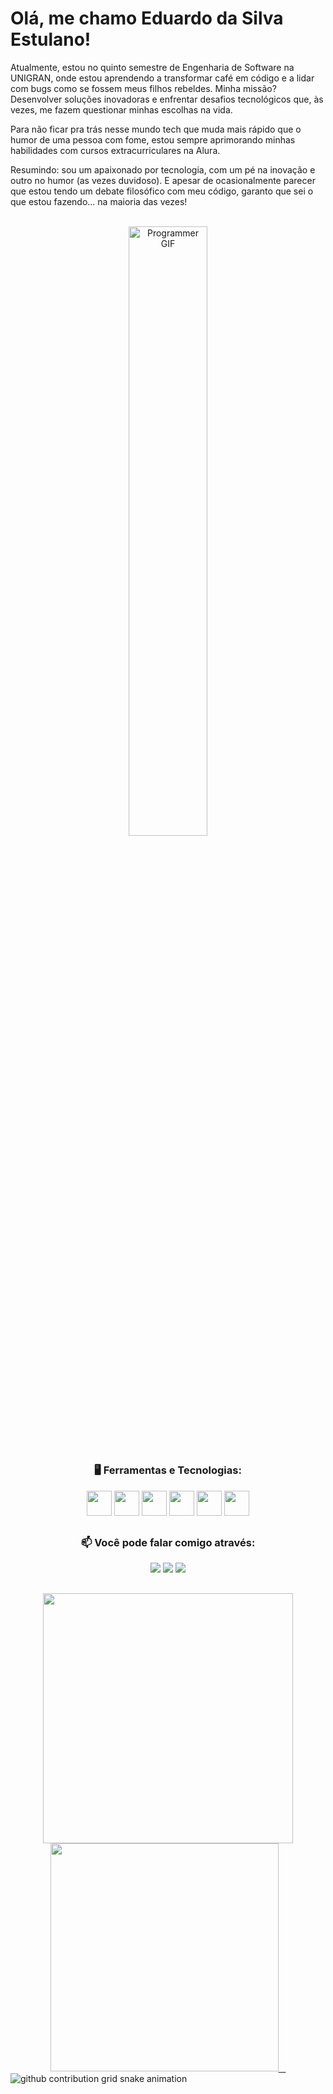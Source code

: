 # Olá, me chamo Eduardo da Silva Estulano!

Atualmente, estou no quinto semestre de Engenharia de Software na UNIGRAN, onde estou aprendendo a transformar café em código e a lidar com bugs como se fossem meus filhos rebeldes. Minha missão? Desenvolver soluções inovadoras e enfrentar desafios tecnológicos que, às vezes, me fazem questionar minhas escolhas na vida.

Para não ficar pra trás nesse mundo tech que muda mais rápido que o humor de uma pessoa com fome, estou sempre aprimorando minhas habilidades com cursos extracurriculares na Alura.

Resumindo: sou um apaixonado por tecnologia, com um pé na inovação e outro no humor (as vezes duvidoso). E apesar de ocasionalmente parecer que estou tendo um debate filosófico com meu código, garanto que sei o que estou fazendo... na maioria das vezes!

<div align="center"><br>
  <img src="https://media1.tenor.com/m/NOYF3f82b_gAAAAd/programmer.gif" alt="Programmer GIF" width="50%">
</div>

<h2></h2>

<div align="center">
<h3>🖥 Ferramentas e Tecnologias:</h3>
  <div style="display: inline_block">
    <img src="https://cdn.jsdelivr.net/gh/devicons/devicon@latest/icons/javascript/javascript-original.svg" width="40" height="40"/> 
    <img src="https://cdn.jsdelivr.net/gh/devicons/devicon@latest/icons/cplusplus/cplusplus-original.svg" width="40" height="40"/> 
    <img src="https://cdn.jsdelivr.net/gh/devicons/devicon@latest/icons/css3/css3-original.svg" width="40" height="40"/> 
    <img src="https://cdn.jsdelivr.net/gh/devicons/devicon@latest/icons/html5/html5-original.svg" width="40" height="40"/> 
    <img src="https://cdn.jsdelivr.net/gh/devicons/devicon@latest/icons/git/git-original.svg" width="40" height="40"/> 
    <img src="https://cdn.jsdelivr.net/gh/devicons/devicon@latest/icons/github/github-original.svg" width="40" height="40"/> 
  </div>
</div>

 
<h2></h2>

<div  align="center">
<h3>📫 Você pode falar comigo através:</h3>
<a href="https://www.linkedin.com/in/eduardo-da-silva-estulano-447ba02b1/"><img loading="lazy" src="https://img.shields.io/badge/-LinkedIn-%230077B5?style=for-the-badge&logo=linkedin&logoColor=white" target="_blank"></a>   
<a href="https://www.instagram.com/du.estulano/"><img loading="lazy" src="https://img.shields.io/badge/-Instagram-%23E4405F?style=for-the-badge&logo=instagram&logoColor=white" target="_blank"></a>
<a href="mailto:eduardo.estulano46@gmail.com"><img loading="lazy" src="https://img.shields.io/badge/Gmail-D14836?style=for-the-badge&logo=gmail&logoColor=white" target="_blank"></a>
</div>

<h2></h2>

<div align="center">
  <a href="https://github.com/Eduardox64">
    <img loading="lazy" width="400" src="https://github-readme-stats.vercel.app/api/top-langs/?username=Eduardox64&layout=compact&langs_count=7&theme=dracula"/>
    <img loading="lazy" width="365" src="https://github-readme-stats.vercel.app/api?username=Eduardox64&show_icons=true&theme=dracula&include_all_commits=true&count_private=true"/>
  </a>
</div>

<picture align="center">
  <source media="(prefers-color-scheme: dark)" srcset="https://raw.githubusercontent.com/Eduardox64/Eduardox64/output/github-contribution-grid-snake-dark.svg">
  <source media="(prefers-color-scheme: light)" srcset="https://raw.githubusercontent.com/Eduardox64/Eduardox64/output/github-contribution-grid-snake-dark.svg">
  <img align="center" alt="github contribution grid snake animation" src="https://raw.githubusercontent.com/mari4souza/Eduardox64/output/github-contribution-grid-snake.svg">
</picture>
